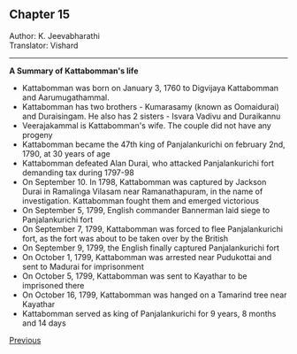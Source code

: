 ## Chapter 15
Author: K. Jeevabharathi  
Translator: Vishard

---

**A Summary of Kattabomman's life**
- Kattabomman was born on January 3, 1760 to Digvijaya Kattabomman and Aarumugathammal.
- Kattabomman has two brothers - Kumarasamy (known as Oomaidurai) and Duraisingam. He also has 2 sisters - Isvara Vadivu and Duraikannu
- Veerajakammal is Kattabomman's wife. The couple did not have any progeny
- Kattabomman became the 47th king of Panjalankurichi on february 2nd, 1790, at 30 years of age
- Kattabomman defeated Alan Durai, who attacked Panjalankurichi fort demanding tax during 1797-98
- On September 10. In 1798, Kattabomman was captured by Jackson Durai in Ramalinga Vilasam near Ramanathapuram, in the name of investigation. Kattabomman fought them and emerged victorious
- On September 5, 1799, English commander Bannerman laid siege to Panjalankurichi fort
- On September 7, 1799, Kattabomman was forced to flee Panjalankurichi fort, as the fort was about to be taken over by the British
- On September 9, 1799, the English finally captured Panjalankurichi fort
- On October 1, 1799, Kattabomman was arrested near Pudukottai and sent to Madurai for imprisonment
- On October 5, 1799, Kattabomman was sent to Kayathar to be imprisoned there
- On October 16, 1799, Kattabomman was hanged on a Tamarind tree near Kayathar
- Kattabomman served as king of Panjalankurichi for 9 years, 8 months and 14 days

<span class="prev">[Previous](./chapter-14.md)</span>